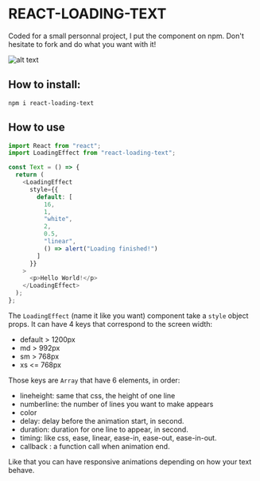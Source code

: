 # REACT-LOADING-TEXT

Coded for a small personnal project, I put the component on npm. Don't hesitate to fork and do what you want with it!

[example]: https://github.com/rdhox/react-loading-text/blob/master/assets/react-loading-text.gif "example react-loading-text"

![alt text][example]

## How to install:

```
npm i react-loading-text
```

## How to use

```javascript
import React from "react";
import LoadingEffect from "react-loading-text";

const Text = () => {
  return (
    <LoadingEffect
      style={{
        default: [
          16,
          1,
          "white",
          2,
          0.5,
          "linear",
          () => alert("Loading finished!")
        ]
      }}
    >
      <p>Hello World!</p>
    </LoadingEffect>
  );
};
```

The `LoadingEffect` (name it like you want) component take a `style` object props. It can have 4 keys that correspond to the screen width:

- default > 1200px
- md > 992px
- sm > 768px
- xs <= 768px

Those keys are `Array` that have 6 elements, in order:

- lineheight: same that css, the height of one line
- numberline: the number of lines you want to make appears
- color
- delay: delay before the animation start, in second.
- duration: duration for one line to appear, in second.
- timing: like css, ease, linear, ease-in, ease-out, ease-in-out.
- callback : a function call when animation end.

Like that you can have responsive animations depending on how your text behave.
